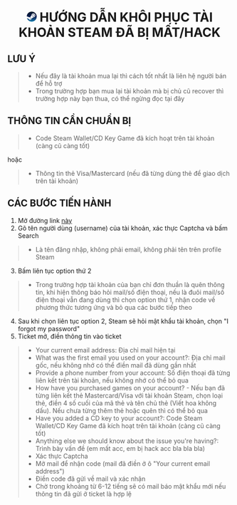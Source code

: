 <h1 align="center"><img width="23px" style="border-radius: 50%" src="https://raw.githubusercontent.com/tori2105/CS2-Ultimate-Guide/refs/heads/main/IMG/Steam_icon_logo.svg.png"> HƯỚNG DẪN KHÔI PHỤC TÀI KHOẢN STEAM ĐÃ BỊ MẤT/HACK</h1>

<h2>LƯU Ý</h2>

> - Nếu đây là tài khoản mua lại thì cách tốt nhất là liên hệ người bán để hỗ trợ
> - Trong trường hợp bạn mua lại tài khoản mà bị chủ cũ recover thì trường hợp này bạn thua, có thể ngừng đọc tại đây
<h2>THÔNG TIN CẦN CHUẨN BỊ</h2>

> - Code Steam Wallet/CD Key Game đã kích hoạt trên tài khoản (càng cũ càng tốt)

hoặc

> - Thông tin thẻ Visa/Mastercard (nếu đã từng dùng thẻ để giao dịch trên tài khoản)

## CÁC BƯỚC TIẾN HÀNH
1. Mở đường link <a href="https://help.steampowered.com/en/wizard/HelpWithLoginInfo?accountsearch=1&issueid=408&reset=1">này</a>
2. Gõ tên người dùng (username) của tài khoản, xác thực Captcha và bấm Search
> - Là tên đăng nhập, không phải email, không phải tên trên profile Steam
3. Bấm liên tục option thứ 2
> - Trong trường hợp tài khoản của bạn chỉ đơn thuần là quên thông tin, khi hiện thông báo hỏi mail/số điện thoại, nếu là đuôi mail/số điện thoại vẫn đang dùng thì chọn option thứ 1, nhận code về phương thức tương ứng và bỏ qua các bước tiếp theo
4. Sau khi chọn liên tục option 2, Steam sẽ hỏi mật khẩu tài khoản, chọn "I forgot my password"
5. Ticket mở, điền thông tin vào ticket
> - Your current email address: Địa chỉ mail hiện tại
> - What was the first email you used on your account?: Địa chỉ mail gốc, nếu không nhớ có thể điền mail đã dùng gần nhất
> - Provide a phone number from your account: Số điện thoại đã từng liên kết trên tài khoản, nếu không nhớ có thể bỏ qua
> - How have you purchased games on your account? - Nếu bạn đã từng liên kết thẻ Mastercard/Visa với tài khoản Steam, chọn loại thẻ, điền 4 số cuối của mã thẻ và tên chủ thẻ (Viết hoa không dấu). Nếu chưa từng thêm thẻ hoặc quên thì có thể bỏ qua 
> - Have you added a CD key to your account?: Code Steam Wallet/CD Key Game đã kích hoạt trên tài khoản (càng cũ càng tốt)
> - Anything else we should know about the issue you're having?: Trình bày vấn đề (em mất acc, em bị hack acc bla bla bla)
> - Xác thực Captcha
> - Mở mail để nhận code (mail đã điền ở ô "Your current email address")
> - Điền code đã gửi về mail và xác nhận
> - Chờ trong khoảng từ 6-12 tiếng sẽ có mail báo mật khẩu mới nếu thông tin đã gửi ở ticket là hợp lệ
